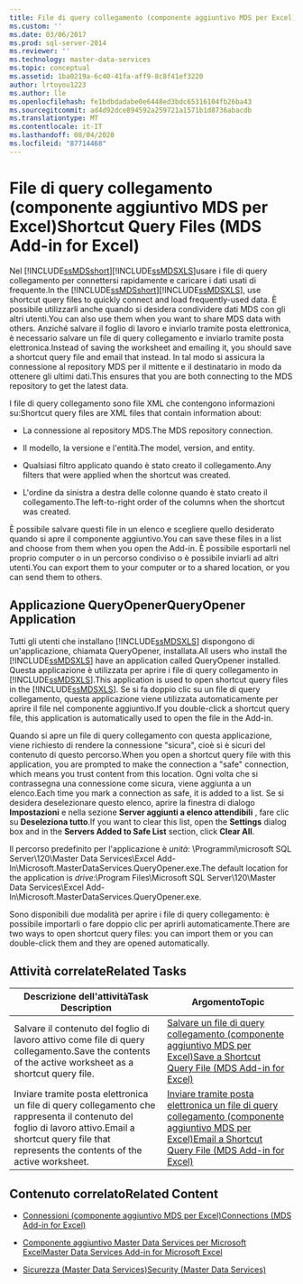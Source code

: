 ```yaml
---
title: File di query collegamento (componente aggiuntivo MDS per Excel) | Microsoft Docs
ms.custom: ''
ms.date: 03/06/2017
ms.prod: sql-server-2014
ms.reviewer: ''
ms.technology: master-data-services
ms.topic: conceptual
ms.assetid: 1ba0219a-6c40-41fa-aff9-8c8f41ef3220
author: lrtoyou1223
ms.author: lle
ms.openlocfilehash: fe1bdbdadabe0e6448ed3bdc65316104fb26ba43
ms.sourcegitcommit: ad4d92dce894592a259721a1571b1d8736abacdb
ms.translationtype: MT
ms.contentlocale: it-IT
ms.lasthandoff: 08/04/2020
ms.locfileid: "87714468"
---
```

# <a name="shortcut-query-files-mds-add-in-for-excel"></a><span data-ttu-id="92d24-102">File di query collegamento (componente aggiuntivo MDS per Excel)</span><span class="sxs-lookup"><span data-stu-id="92d24-102">Shortcut Query Files (MDS Add-in for Excel)</span></span>
  <span data-ttu-id="92d24-103">Nel [!INCLUDE[ssMDSshort](../../includes/ssmdsshort-md.md)][!INCLUDE[ssMDSXLS](../../includes/ssmdsxls-md.md)]usare i file di query collegamento per connettersi rapidamente e caricare i dati usati di frequente.</span><span class="sxs-lookup"><span data-stu-id="92d24-103">In the [!INCLUDE[ssMDSshort](../../includes/ssmdsshort-md.md)][!INCLUDE[ssMDSXLS](../../includes/ssmdsxls-md.md)], use shortcut query files to quickly connect and load frequently-used data.</span></span> <span data-ttu-id="92d24-104">È possibile utilizzarli anche quando si desidera condividere dati MDS con gli altri utenti.</span><span class="sxs-lookup"><span data-stu-id="92d24-104">You can also use them when you want to share MDS data with others.</span></span> <span data-ttu-id="92d24-105">Anziché salvare il foglio di lavoro e inviarlo tramite posta elettronica, è necessario salvare un file di query collegamento e inviarlo tramite posta elettronica.</span><span class="sxs-lookup"><span data-stu-id="92d24-105">Instead of saving the worksheet and emailing it, you should save a shortcut query file and email that instead.</span></span> <span data-ttu-id="92d24-106">In tal modo si assicura la connessione al repository MDS per il mittente e il destinatario in modo da ottenere gli ultimi dati.</span><span class="sxs-lookup"><span data-stu-id="92d24-106">This ensures that you are both connecting to the MDS repository to get the latest data.</span></span>  
  
 <span data-ttu-id="92d24-107">I file di query collegamento sono file XML che contengono informazioni su:</span><span class="sxs-lookup"><span data-stu-id="92d24-107">Shortcut query files are XML files that contain information about:</span></span>  
  
-   <span data-ttu-id="92d24-108">La connessione al repository MDS.</span><span class="sxs-lookup"><span data-stu-id="92d24-108">The MDS repository connection.</span></span>  
  
-   <span data-ttu-id="92d24-109">Il modello, la versione e l'entità.</span><span class="sxs-lookup"><span data-stu-id="92d24-109">The model, version, and entity.</span></span>  
  
-   <span data-ttu-id="92d24-110">Qualsiasi filtro applicato quando è stato creato il collegamento.</span><span class="sxs-lookup"><span data-stu-id="92d24-110">Any filters that were applied when the shortcut was created.</span></span>  
  
-   <span data-ttu-id="92d24-111">L'ordine da sinistra a destra delle colonne quando è stato creato il collegamento.</span><span class="sxs-lookup"><span data-stu-id="92d24-111">The left-to-right order of the columns when the shortcut was created.</span></span>  
  
 <span data-ttu-id="92d24-112">È possibile salvare questi file in un elenco e scegliere quello desiderato quando si apre il componente aggiuntivo.</span><span class="sxs-lookup"><span data-stu-id="92d24-112">You can save these files in a list and choose from them when you open the Add-in.</span></span> <span data-ttu-id="92d24-113">È possibile esportarli nel proprio computer o in un percorso condiviso o è possibile inviarli ad altri utenti.</span><span class="sxs-lookup"><span data-stu-id="92d24-113">You can export them to your computer or to a shared location, or you can send them to others.</span></span>  
  
## <a name="queryopener-application"></a><span data-ttu-id="92d24-114">Applicazione QueryOpener</span><span class="sxs-lookup"><span data-stu-id="92d24-114">QueryOpener Application</span></span>  
 <span data-ttu-id="92d24-115">Tutti gli utenti che installano [!INCLUDE[ssMDSXLS](../../includes/ssmdsxls-md.md)] dispongono di un'applicazione, chiamata QueryOpener, installata.</span><span class="sxs-lookup"><span data-stu-id="92d24-115">All users who install the [!INCLUDE[ssMDSXLS](../../includes/ssmdsxls-md.md)] have an application called QueryOpener installed.</span></span> <span data-ttu-id="92d24-116">Questa applicazione è utilizzata per aprire i file di query collegamento in [!INCLUDE[ssMDSXLS](../../includes/ssmdsxls-md.md)].</span><span class="sxs-lookup"><span data-stu-id="92d24-116">This application is used to open shortcut query files in the [!INCLUDE[ssMDSXLS](../../includes/ssmdsxls-md.md)].</span></span> <span data-ttu-id="92d24-117">Se si fa doppio clic su un file di query collegamento, questa applicazione viene utilizzata automaticamente per aprire il file nel componente aggiuntivo.</span><span class="sxs-lookup"><span data-stu-id="92d24-117">If you double-click a shortcut query file, this application is automatically used to open the file in the Add-in.</span></span>  
  
 <span data-ttu-id="92d24-118">Quando si apre un file di query collegamento con questa applicazione, viene richiesto di rendere la connessione "sicura", cioè si è sicuri del contenuto di questo percorso.</span><span class="sxs-lookup"><span data-stu-id="92d24-118">When you open a shortcut query file with this application, you are prompted to make the connection a "safe" connection, which means you trust content from this location.</span></span> <span data-ttu-id="92d24-119">Ogni volta che si contrassegna una connessione come sicura, viene aggiunta a un elenco.</span><span class="sxs-lookup"><span data-stu-id="92d24-119">Each time you mark a connection as safe, it is added to a list.</span></span> <span data-ttu-id="92d24-120">Se si desidera deselezionare questo elenco, aprire la finestra di dialogo **Impostazioni** e nella sezione **Server aggiunti a elenco attendibili** , fare clic su **Deseleziona tutto**.</span><span class="sxs-lookup"><span data-stu-id="92d24-120">If you want to clear this list, open the **Settings** dialog box and in the **Servers Added to Safe List** section, click **Clear All**.</span></span>  
  
 <span data-ttu-id="92d24-121">Il percorso predefinito per l'applicazione è *unità*: \Programmi\microsoft SQL Server\120\Master Data Services\Excel Add-In\Microsoft.MasterDataServices.QueryOpener.exe.</span><span class="sxs-lookup"><span data-stu-id="92d24-121">The default location for the application is *drive*:\Program Files\Microsoft SQL Server\120\Master Data Services\Excel Add-In\Microsoft.MasterDataServices.QueryOpener.exe.</span></span>  
  
 <span data-ttu-id="92d24-122">Sono disponibili due modalità per aprire i file di query collegamento: è possibile importarli o fare doppio clic per aprirli automaticamente.</span><span class="sxs-lookup"><span data-stu-id="92d24-122">There are two ways to open shortcut query files: you can import them or you can double-click them and they are opened automatically.</span></span>  
  
## <a name="related-tasks"></a><span data-ttu-id="92d24-123">Attività correlate</span><span class="sxs-lookup"><span data-stu-id="92d24-123">Related Tasks</span></span>  
  
|<span data-ttu-id="92d24-124">Descrizione dell'attività</span><span class="sxs-lookup"><span data-stu-id="92d24-124">Task Description</span></span>|<span data-ttu-id="92d24-125">Argomento</span><span class="sxs-lookup"><span data-stu-id="92d24-125">Topic</span></span>|  
|----------------------|-----------|  
|<span data-ttu-id="92d24-126">Salvare il contenuto del foglio di lavoro attivo come file di query collegamento.</span><span class="sxs-lookup"><span data-stu-id="92d24-126">Save the contents of the active worksheet as a shortcut query file.</span></span>|[<span data-ttu-id="92d24-127">Salvare un file di query collegamento &#40;componente aggiuntivo MDS per Excel&#41;</span><span class="sxs-lookup"><span data-stu-id="92d24-127">Save a Shortcut Query File &#40;MDS Add-in for Excel&#41;</span></span>](save-a-shortcut-query-file-mds-add-in-for-excel.md)|  
|<span data-ttu-id="92d24-128">Inviare tramite posta elettronica un file di query collegamento che rappresenta il contenuto del foglio di lavoro attivo.</span><span class="sxs-lookup"><span data-stu-id="92d24-128">Email a shortcut query file that represents the contents of the active worksheet.</span></span>|[<span data-ttu-id="92d24-129">Inviare tramite posta elettronica un file di query collegamento &#40;componente aggiuntivo MDS per Excel&#41;</span><span class="sxs-lookup"><span data-stu-id="92d24-129">Email a Shortcut Query File &#40;MDS Add-in for Excel&#41;</span></span>](email-a-shortcut-query-file-mds-add-in-for-excel.md)|  
  
## <a name="related-content"></a><span data-ttu-id="92d24-130">Contenuto correlato</span><span class="sxs-lookup"><span data-stu-id="92d24-130">Related Content</span></span>  
  
-   [<span data-ttu-id="92d24-131">Connessioni &#40;componente aggiuntivo MDS per Excel&#41;</span><span class="sxs-lookup"><span data-stu-id="92d24-131">Connections &#40;MDS Add-in for Excel&#41;</span></span>](connections-mds-add-in-for-excel.md)  
  
-   [<span data-ttu-id="92d24-132">Componente aggiuntivo Master Data Services per Microsoft Excel</span><span class="sxs-lookup"><span data-stu-id="92d24-132">Master Data Services Add-in for Microsoft Excel</span></span>](master-data-services-add-in-for-microsoft-excel.md)  
  
-   [<span data-ttu-id="92d24-133">Sicurezza &#40;Master Data Services&#41;</span><span class="sxs-lookup"><span data-stu-id="92d24-133">Security &#40;Master Data Services&#41;</span></span>](../security-master-data-services.md)  
  
  
